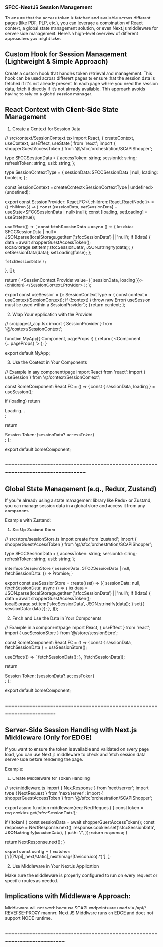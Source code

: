 ### SFCC-NextJS Session Management

To ensure that the access token is fetched and available across different pages (like PDP, PLP, etc.), you can leverage a combination of React context, a global state management solution, or even Next.js middleware for server-side management. Here’s a high-level overview of different approaches you might take:

## Custom Hook for Session Management (Lightweight & Simple Approach)

Create a custom hook that handles token retrieval and management. This hook can be used across different pages to ensure that the session data is fetched if it's not already present. In each page where you need the session data, fetch it directly if it’s not already available. This approach avoids having to rely on a global session manager.

## React Context with Client-Side State Management

1. Create a Context for Session Data

// src/context/SessionContext.tsx
import React, { createContext, useContext, useEffect, useState } from 'react';
import { shopperGuestAccessToken } from '@/sfcc/orchestration/SCAPIShopper';

type SFCCSessionData = {
accessToken: string;
sessionId: string;
refreshToken: string;
usid: string;
};

type SessionContextType = {
sessionData: SFCCSessionData | null;
loading: boolean;
};

const SessionContext = createContext<SessionContextType | undefined>(undefined);

export const SessionProvider: React.FC<{ children: React.ReactNode }> = ({ children }) => {
const [sessionData, setSessionData] = useState<SFCCSessionData | null>(null);
const [loading, setLoading] = useState(true);

useEffect(() => {
const fetchSessionData = async () => {
let data: SFCCSessionData | null = JSON.parse(localStorage.getItem('sfccSessionData') || 'null');
if (!data) {
data = await shopperGuestAccessToken();
localStorage.setItem('sfccSessionData', JSON.stringify(data));
}
setSessionData(data);
setLoading(false);
};

    fetchSessionData();

}, []);

return (
<SessionContext.Provider value={{ sessionData, loading }}>
{children}
</SessionContext.Provider>
);
};

export const useSession = (): SessionContextType => {
const context = useContext(SessionContext);
if (!context) {
throw new Error('useSession must be used within a SessionProvider');
}
return context;
};

2. Wrap Your Application with the Provider

// src/pages/\_app.tsx
import { SessionProvider } from '@/context/SessionContext';

function MyApp({ Component, pageProps }) {
return (
<SessionProvider>
<Component {...pageProps} />
</SessionProvider>
);
}

export default MyApp;

3. Use the Context in Your Components

// Example in any component/page
import React from 'react';
import { useSession } from '@/context/SessionContext';

const SomeComponent: React.FC = () => {
const { sessionData, loading } = useSession();

if (loading) return <div>Loading...</div>;

return <div>Session Token: {sessionData?.accessToken}</div>;
};

export default SomeComponent;

## ------------------------------------------------------------------------------

## Global State Management (e.g., Redux, Zustand)

If you’re already using a state management library like Redux or Zustand, you can manage session data in a global store and access it from any component.

Example with Zustand:

1. Set Up Zustand Store

// src/store/sessionStore.ts
import create from 'zustand';
import { shopperGuestAccessToken } from '@/sfcc/orchestration/SCAPIShopper';

type SFCCSessionData = {
accessToken: string;
sessionId: string;
refreshToken: string;
usid: string;
};

interface SessionStore {
sessionData: SFCCSessionData | null;
fetchSessionData: () => Promise<void>;
}

export const useSessionStore = create<SessionStore>((set) => ({
sessionData: null,
fetchSessionData: async () => {
let data = JSON.parse(localStorage.getItem('sfccSessionData') || 'null');
if (!data) {
data = await shopperGuestAccessToken();
localStorage.setItem('sfccSessionData', JSON.stringify(data));
}
set({ sessionData: data });
},
}));

2. Fetch and Use the Data in Your Components

// Example in a component/page
import React, { useEffect } from 'react';
import { useSessionStore } from '@/store/sessionStore';

const SomeComponent: React.FC = () => {
const { sessionData, fetchSessionData } = useSessionStore();

useEffect(() => {
fetchSessionData();
}, [fetchSessionData]);

return <div>Session Token: {sessionData?.accessToken}</div>;
};

export default SomeComponent;

## --------------------------------------------------------------------

## Server-Side Session Handling with Next.js Middleware (Only for EDGE)

If you want to ensure the token is available and validated on every page load, you can use Next.js middleware to check and fetch session data server-side before rendering the page.

Example:

1. Create Middleware for Token Handling

// src/middleware.ts
import { NextResponse } from 'next/server';
import type { NextRequest } from 'next/server';
import { shopperGuestAccessToken } from '@/sfcc/orchestration/SCAPIShopper';

export async function middleware(req: NextRequest) {
const token = req.cookies.get('sfccSessionData');

if (!token) {
const sessionData = await shopperGuestAccessToken();
const response = NextResponse.next();
response.cookies.set('sfccSessionData', JSON.stringify(sessionData), {
path: '/',
});
return response;
}

return NextResponse.next();
}

export const config = {
matcher: ['/((?!api|_next/static|_next/image|favicon.ico).*)'],
};

2. Use Middleware in Your Next.js Application

Make sure the middleware is properly configured to run on every request or specific routes as needed.

## Implications with Middleware Approach:

Middleware will not work because SCAPI endpoints are used via /api/\* REVERSE-PROXY manner. Next.JS Middlware runs on EDGE and does not support NODE runtime.

## -----------------------------------------------------------------------
